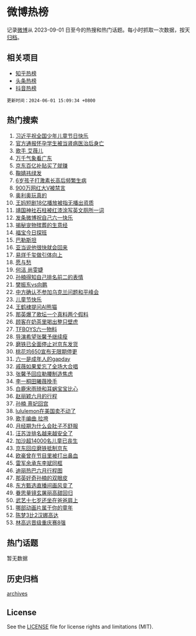 # 微博热榜

记录[微博](https://www.weibo.com)从 2023-09-01 日至今的热搜和热门话题。每小时抓取一次数据，按天[归档](archives)。

## 相关项目

- [知乎热榜](https://github.com/hotarchive/zhihu)
- [头条热榜](https://github.com/hotarchive/toutiao)
- [抖音热榜](https://github.com/hotarchive/douyin)


`更新时间：2024-06-01 15:09:34 +0800`

## 热门搜索

1. [习近平祝全国少年儿童节日快乐](https://m.weibo.cn/search?containerid=100103type%3D1%26t%3D10%26q%3D%23%E4%B9%A0%E8%BF%91%E5%B9%B3%E7%A5%9D%E5%85%A8%E5%9B%BD%E5%B0%91%E5%B9%B4%E5%84%BF%E7%AB%A5%E8%8A%82%E6%97%A5%E5%BF%AB%E4%B9%90%23&stream_entry_id=51&isnewpage=1&extparam=seat%3D1%26dgr%3D0%26filter_type%3Drealtimehot%26stream_entry_id%3D51%26c_type%3D51%26pos%3D0%26q%3D%2523%25E4%25B9%25A0%25E8%25BF%2591%25E5%25B9%25B3%25E7%25A5%259D%25E5%2585%25A8%25E5%259B%25BD%25E5%25B0%2591%25E5%25B9%25B4%25E5%2584%25BF%25E7%25AB%25A5%25E8%258A%2582%25E6%2597%25A5%25E5%25BF%25AB%25E4%25B9%2590%2523%26cate%3D10103%26display_time%3D1717225772%26pre_seqid%3D1717225772872031574166)
1. [官方通报怀孕学生被当肾病医治后身亡](https://m.weibo.cn/search?containerid=100103type%3D1%26t%3D10%26q%3D%23%E5%AE%98%E6%96%B9%E9%80%9A%E6%8A%A5%E6%80%80%E5%AD%95%E5%AD%A6%E7%94%9F%E8%A2%AB%E5%BD%93%E8%82%BE%E7%97%85%E5%8C%BB%E6%B2%BB%E5%90%8E%E8%BA%AB%E4%BA%A1%23&stream_entry_id=31&isnewpage=1&extparam=seat%3D1%26filter_type%3Drealtimehot%26c_type%3D31%26lcate%3D5001%26cate%3D5001%26band_rank%3D1%26q%3D%2523%25E5%25AE%2598%25E6%2596%25B9%25E9%2580%259A%25E6%258A%25A5%25E6%2580%2580%25E5%25AD%2595%25E5%25AD%25A6%25E7%2594%259F%25E8%25A2%25AB%25E5%25BD%2593%25E8%2582%25BE%25E7%2597%2585%25E5%258C%25BB%25E6%25B2%25BB%25E5%2590%258E%25E8%25BA%25AB%25E4%25BA%25A1%2523%26stream_entry_id%3D31%26pos%3D0%26realpos%3D1%26dgr%3D0%26flag%3D1%26display_time%3D1717225772%26pre_seqid%3D1717225772872031574166)
1. [歌手 艾薇儿](https://m.weibo.cn/search?containerid=100103type%3D1%26t%3D10%26q%3D%E6%AD%8C%E6%89%8B+%E8%89%BE%E8%96%87%E5%84%BF&stream_entry_id=31&isnewpage=1&extparam=seat%3D1%26filter_type%3Drealtimehot%26c_type%3D31%26lcate%3D5001%26cate%3D5001%26band_rank%3D2%26q%3D%25E6%25AD%258C%25E6%2589%258B%2520%25E8%2589%25BE%25E8%2596%2587%25E5%2584%25BF%26stream_entry_id%3D31%26pos%3D1%26realpos%3D2%26dgr%3D0%26flag%3D16%26display_time%3D1717225772%26pre_seqid%3D1717225772872031574166)
1. [万千气象看广东](https://m.weibo.cn/search?containerid=100103type%3D1%26t%3D10%26q%3D%23%E4%B8%87%E5%8D%83%E6%B0%94%E8%B1%A1%E7%9C%8B%E5%B9%BF%E4%B8%9C%23&stream_entry_id=31&isnewpage=1&extparam=seat%3D1%26filter_type%3Drealtimehot%26c_type%3D31%26lcate%3D5001%26cate%3D5001%26band_rank%3D3%26q%3D%2523%25E4%25B8%2587%25E5%258D%2583%25E6%25B0%2594%25E8%25B1%25A1%25E7%259C%258B%25E5%25B9%25BF%25E4%25B8%259C%2523%26stream_entry_id%3D31%26pos%3D2%26realpos%3D3%26dgr%3D0%26flag%3D0%26display_time%3D1717225772%26pre_seqid%3D1717225772872031574166)
1. [京东百亿补贴买了就赚](https://m.weibo.cn/search?containerid=100103type%3D1%26t%3D10%26q%3D%23%E4%BA%AC%E4%B8%9C%E7%99%BE%E4%BA%BF%E8%A1%A5%E8%B4%B4%E4%B9%B0%E4%BA%86%E5%B0%B1%E8%B5%9A%23&stream_entry_id=31&isnewpage=1&extparam=seat%3D1%26topic_ad%3D1%26filter_type%3Drealtimehot%26c_type%3D31%26is_ad_pos%3D1%26cate%3D5001%26dgr%3D0%26q%3D%2523%25E4%25BA%25AC%25E4%25B8%259C%25E7%2599%25BE%25E4%25BA%25BF%25E8%25A1%25A5%25E8%25B4%25B4%25E4%25B9%25B0%25E4%25BA%2586%25E5%25B0%25B1%25E8%25B5%259A%2523%26stream_entry_id%3D31%26pos%3D3%26adid%3D240323%26lcate%3D5001%26band_rank%3D4%26display_time%3D1717225772%26pre_seqid%3D1717225772872031574166)
1. [鞠婧祎绿发](https://m.weibo.cn/search?containerid=100103type%3D1%26t%3D10%26q%3D%23%E9%9E%A0%E5%A9%A7%E7%A5%8E%E7%BB%BF%E5%8F%91%23&stream_entry_id=31&isnewpage=1&extparam=seat%3D1%26filter_type%3Drealtimehot%26c_type%3D31%26lcate%3D5001%26cate%3D5001%26band_rank%3D4%26q%3D%2523%25E9%259E%25A0%25E5%25A9%25A7%25E7%25A5%258E%25E7%25BB%25BF%25E5%258F%2591%2523%26stream_entry_id%3D31%26pos%3D4%26realpos%3D4%26dgr%3D0%26flag%3D1%26display_time%3D1717225772%26pre_seqid%3D1717225772872031574166)
1. [6岁孩子打激素长高后频繁生病](https://m.weibo.cn/search?containerid=100103type%3D1%26t%3D10%26q%3D%236%E5%B2%81%E5%AD%A9%E5%AD%90%E6%89%93%E6%BF%80%E7%B4%A0%E9%95%BF%E9%AB%98%E5%90%8E%E9%A2%91%E7%B9%81%E7%94%9F%E7%97%85%23&stream_entry_id=31&isnewpage=1&extparam=seat%3D1%26filter_type%3Drealtimehot%26c_type%3D31%26lcate%3D5001%26cate%3D5001%26band_rank%3D5%26q%3D%25236%25E5%25B2%2581%25E5%25AD%25A9%25E5%25AD%2590%25E6%2589%2593%25E6%25BF%2580%25E7%25B4%25A0%25E9%2595%25BF%25E9%25AB%2598%25E5%2590%258E%25E9%25A2%2591%25E7%25B9%2581%25E7%2594%259F%25E7%2597%2585%2523%26stream_entry_id%3D31%26pos%3D5%26realpos%3D5%26dgr%3D0%26flag%3D0%26display_time%3D1717225772%26pre_seqid%3D1717225772872031574166)
1. [900万网红大V被禁言](https://m.weibo.cn/search?containerid=100103type%3D1%26t%3D10%26q%3D%23900%E4%B8%87%E7%BD%91%E7%BA%A2%E5%A4%A7V%E8%A2%AB%E7%A6%81%E8%A8%80%23&stream_entry_id=31&isnewpage=1&extparam=seat%3D1%26filter_type%3Drealtimehot%26c_type%3D31%26lcate%3D5001%26cate%3D5001%26band_rank%3D6%26q%3D%2523900%25E4%25B8%2587%25E7%25BD%2591%25E7%25BA%25A2%25E5%25A4%25A7V%25E8%25A2%25AB%25E7%25A6%2581%25E8%25A8%2580%2523%26stream_entry_id%3D31%26pos%3D6%26realpos%3D6%26dgr%3D0%26flag%3D0%26display_time%3D1717225772%26pre_seqid%3D1717225772872031574166)
1. [奥利奥玩真的](https://m.weibo.cn/search?containerid=100103type%3D1%26t%3D10%26q%3D%23%E5%A5%A5%E5%88%A9%E5%A5%A5%E7%8E%A9%E7%9C%9F%E7%9A%84%23&stream_entry_id=31&isnewpage=1&extparam=seat%3D1%26topic_ad%3D1%26filter_type%3Drealtimehot%26c_type%3D31%26is_ad_pos%3D1%26cate%3D5001%26dgr%3D0%26q%3D%2523%25E5%25A5%25A5%25E5%2588%25A9%25E5%25A5%25A5%25E7%258E%25A9%25E7%259C%259F%25E7%259A%2584%2523%26stream_entry_id%3D31%26pos%3D7%26adid%3D240189%26lcate%3D5001%26band_rank%3D7%26display_time%3D1717225772%26pre_seqid%3D1717225772872031574166)
1. [王妈短剧18亿播放被指无播出资质](https://m.weibo.cn/search?containerid=100103type%3D1%26t%3D10%26q%3D%23%E7%8E%8B%E5%A6%88%E7%9F%AD%E5%89%A718%E4%BA%BF%E6%92%AD%E6%94%BE%E8%A2%AB%E6%8C%87%E6%97%A0%E6%92%AD%E5%87%BA%E8%B5%84%E8%B4%A8%23&stream_entry_id=31&isnewpage=1&extparam=seat%3D1%26filter_type%3Drealtimehot%26c_type%3D31%26lcate%3D5001%26cate%3D5001%26band_rank%3D7%26q%3D%2523%25E7%258E%258B%25E5%25A6%2588%25E7%259F%25AD%25E5%2589%25A718%25E4%25BA%25BF%25E6%2592%25AD%25E6%2594%25BE%25E8%25A2%25AB%25E6%258C%2587%25E6%2597%25A0%25E6%2592%25AD%25E5%2587%25BA%25E8%25B5%2584%25E8%25B4%25A8%2523%26stream_entry_id%3D31%26pos%3D8%26realpos%3D7%26dgr%3D0%26flag%3D1%26display_time%3D1717225772%26pre_seqid%3D1717225772872031574166)
1. [靖国神社石柱被红漆涂写英文厕所一词](https://m.weibo.cn/search?containerid=100103type%3D1%26t%3D10%26q%3D%23%E9%9D%96%E5%9B%BD%E7%A5%9E%E7%A4%BE%E7%9F%B3%E6%9F%B1%E8%A2%AB%E7%BA%A2%E6%BC%86%E6%B6%82%E5%86%99%E8%8B%B1%E6%96%87%E5%8E%95%E6%89%80%E4%B8%80%E8%AF%8D%23&stream_entry_id=31&isnewpage=1&extparam=seat%3D1%26filter_type%3Drealtimehot%26c_type%3D31%26lcate%3D5001%26cate%3D5001%26band_rank%3D8%26q%3D%2523%25E9%259D%2596%25E5%259B%25BD%25E7%25A5%259E%25E7%25A4%25BE%25E7%259F%25B3%25E6%259F%25B1%25E8%25A2%25AB%25E7%25BA%25A2%25E6%25BC%2586%25E6%25B6%2582%25E5%2586%2599%25E8%258B%25B1%25E6%2596%2587%25E5%258E%2595%25E6%2589%2580%25E4%25B8%2580%25E8%25AF%258D%2523%26stream_entry_id%3D31%26pos%3D9%26realpos%3D8%26dgr%3D0%26flag%3D0%26display_time%3D1717225772%26pre_seqid%3D1717225772872031574166)
1. [发条微博祝自己六一快乐](https://m.weibo.cn/search?containerid=100103type%3D1%26t%3D10%26q%3D%23%E5%8F%91%E6%9D%A1%E5%BE%AE%E5%8D%9A%E7%A5%9D%E8%87%AA%E5%B7%B1%E5%85%AD%E4%B8%80%E5%BF%AB%E4%B9%90%23&stream_entry_id=31&isnewpage=1&extparam=seat%3D1%26filter_type%3Drealtimehot%26c_type%3D31%26lcate%3D5001%26cate%3D5001%26band_rank%3D9%26q%3D%2523%25E5%258F%2591%25E6%259D%25A1%25E5%25BE%25AE%25E5%258D%259A%25E7%25A5%259D%25E8%2587%25AA%25E5%25B7%25B1%25E5%2585%25AD%25E4%25B8%2580%25E5%25BF%25AB%25E4%25B9%2590%2523%26stream_entry_id%3D31%26pos%3D10%26realpos%3D9%26dgr%3D0%26flag%3D0%26display_time%3D1717225772%26pre_seqid%3D1717225772872031574166)
1. [揭秘宠物殡葬的生意经](https://m.weibo.cn/search?containerid=100103type%3D1%26t%3D10%26q%3D%23%E6%8F%AD%E7%A7%98%E5%AE%A0%E7%89%A9%E6%AE%A1%E8%91%AC%E7%9A%84%E7%94%9F%E6%84%8F%E7%BB%8F%23&stream_entry_id=31&isnewpage=1&extparam=seat%3D1%26filter_type%3Drealtimehot%26c_type%3D31%26lcate%3D5001%26cate%3D5001%26band_rank%3D10%26q%3D%2523%25E6%258F%25AD%25E7%25A7%2598%25E5%25AE%25A0%25E7%2589%25A9%25E6%25AE%25A1%25E8%2591%25AC%25E7%259A%2584%25E7%2594%259F%25E6%2584%258F%25E7%25BB%258F%2523%26stream_entry_id%3D31%26pos%3D11%26realpos%3D10%26dgr%3D0%26flag%3D1%26display_time%3D1717225772%26pre_seqid%3D1717225772872031574166)
1. [福宝今日探班](https://m.weibo.cn/search?containerid=100103type%3D1%26t%3D10%26q%3D%23%E7%A6%8F%E5%AE%9D%E4%BB%8A%E6%97%A5%E6%8E%A2%E7%8F%AD%23&stream_entry_id=31&isnewpage=1&extparam=seat%3D1%26filter_type%3Drealtimehot%26c_type%3D31%26lcate%3D5001%26cate%3D5001%26band_rank%3D11%26q%3D%2523%25E7%25A6%258F%25E5%25AE%259D%25E4%25BB%258A%25E6%2597%25A5%25E6%258E%25A2%25E7%258F%25AD%2523%26stream_entry_id%3D31%26pos%3D12%26realpos%3D11%26dgr%3D0%26flag%3D1%26display_time%3D1717225772%26pre_seqid%3D1717225772872031574166)
1. [巴勒斯坦](https://m.weibo.cn/search?containerid=100103type%3D1%26t%3D10%26q%3D%E5%B7%B4%E5%8B%92%E6%96%AF%E5%9D%A6&stream_entry_id=31&isnewpage=1&extparam=seat%3D1%26filter_type%3Drealtimehot%26c_type%3D31%26lcate%3D5001%26cate%3D5001%26band_rank%3D12%26q%3D%25E5%25B7%25B4%25E5%258B%2592%25E6%2596%25AF%25E5%259D%25A6%26stream_entry_id%3D31%26pos%3D13%26realpos%3D12%26dgr%3D0%26flag%3D1%26display_time%3D1717225772%26pre_seqid%3D1717225772872031574166)
1. [亚当说他很快就会回来](https://m.weibo.cn/search?containerid=100103type%3D1%26t%3D10%26q%3D%E4%BA%9A%E5%BD%93%E8%AF%B4%E4%BB%96%E5%BE%88%E5%BF%AB%E5%B0%B1%E4%BC%9A%E5%9B%9E%E6%9D%A5&stream_entry_id=31&isnewpage=1&extparam=seat%3D1%26filter_type%3Drealtimehot%26c_type%3D31%26lcate%3D5001%26cate%3D5001%26band_rank%3D13%26q%3D%25E4%25BA%259A%25E5%25BD%2593%25E8%25AF%25B4%25E4%25BB%2596%25E5%25BE%2588%25E5%25BF%25AB%25E5%25B0%25B1%25E4%25BC%259A%25E5%259B%259E%25E6%259D%25A5%26stream_entry_id%3D31%26pos%3D14%26realpos%3D13%26dgr%3D0%26flag%3D2%26display_time%3D1717225772%26pre_seqid%3D1717225772872031574166)
1. [易烊千玺做引体向上](https://m.weibo.cn/search?containerid=100103type%3D1%26t%3D10%26q%3D%23%E6%98%93%E7%83%8A%E5%8D%83%E7%8E%BA%E5%81%9A%E5%BC%95%E4%BD%93%E5%90%91%E4%B8%8A%23&stream_entry_id=31&isnewpage=1&extparam=seat%3D1%26filter_type%3Drealtimehot%26c_type%3D31%26lcate%3D5001%26cate%3D5001%26band_rank%3D14%26q%3D%2523%25E6%2598%2593%25E7%2583%258A%25E5%258D%2583%25E7%258E%25BA%25E5%2581%259A%25E5%25BC%2595%25E4%25BD%2593%25E5%2590%2591%25E4%25B8%258A%2523%26stream_entry_id%3D31%26pos%3D15%26realpos%3D14%26dgr%3D0%26flag%3D1%26display_time%3D1717225772%26pre_seqid%3D1717225772872031574166)
1. [愿与愁](https://m.weibo.cn/search?containerid=100103type%3D1%26t%3D10%26q%3D%E6%84%BF%E4%B8%8E%E6%84%81&stream_entry_id=31&isnewpage=1&extparam=seat%3D1%26filter_type%3Drealtimehot%26c_type%3D31%26lcate%3D5001%26cate%3D5001%26band_rank%3D15%26q%3D%25E6%2584%25BF%25E4%25B8%258E%25E6%2584%2581%26stream_entry_id%3D31%26pos%3D16%26realpos%3D15%26dgr%3D0%26flag%3D1%26display_time%3D1717225772%26pre_seqid%3D1717225772872031574166)
1. [何洁 尚雯婕](https://m.weibo.cn/search?containerid=100103type%3D1%26t%3D10%26q%3D%E4%BD%95%E6%B4%81+%E5%B0%9A%E9%9B%AF%E5%A9%95&stream_entry_id=31&isnewpage=1&extparam=seat%3D1%26filter_type%3Drealtimehot%26c_type%3D31%26lcate%3D5001%26cate%3D5001%26band_rank%3D16%26q%3D%25E4%25BD%2595%25E6%25B4%2581%2520%25E5%25B0%259A%25E9%259B%25AF%25E5%25A9%2595%26stream_entry_id%3D31%26pos%3D17%26realpos%3D16%26dgr%3D0%26flag%3D1%26display_time%3D1717225772%26pre_seqid%3D1717225772872031574166)
1. [孙楠得知自己排名前二的表情](https://m.weibo.cn/search?containerid=100103type%3D1%26t%3D10%26q%3D%23%E5%AD%99%E6%A5%A0%E5%BE%97%E7%9F%A5%E8%87%AA%E5%B7%B1%E6%8E%92%E5%90%8D%E5%89%8D%E4%BA%8C%E7%9A%84%E8%A1%A8%E6%83%85%23&stream_entry_id=31&isnewpage=1&extparam=seat%3D1%26filter_type%3Drealtimehot%26c_type%3D31%26lcate%3D5001%26cate%3D5001%26band_rank%3D17%26q%3D%2523%25E5%25AD%2599%25E6%25A5%25A0%25E5%25BE%2597%25E7%259F%25A5%25E8%2587%25AA%25E5%25B7%25B1%25E6%258E%2592%25E5%2590%258D%25E5%2589%258D%25E4%25BA%258C%25E7%259A%2584%25E8%25A1%25A8%25E6%2583%2585%2523%26stream_entry_id%3D31%26pos%3D18%26realpos%3D17%26dgr%3D0%26flag%3D2%26display_time%3D1717225772%26pre_seqid%3D1717225772872031574166)
1. [樊振东vs向鹏](https://m.weibo.cn/search?containerid=100103type%3D1%26t%3D10%26q%3D%E6%A8%8A%E6%8C%AF%E4%B8%9Cvs%E5%90%91%E9%B9%8F&stream_entry_id=31&isnewpage=1&extparam=seat%3D1%26filter_type%3Drealtimehot%26c_type%3D31%26lcate%3D5001%26cate%3D5001%26band_rank%3D18%26q%3D%25E6%25A8%258A%25E6%258C%25AF%25E4%25B8%259Cvs%25E5%2590%2591%25E9%25B9%258F%26stream_entry_id%3D31%26pos%3D19%26realpos%3D18%26dgr%3D0%26flag%3D1%26display_time%3D1717225772%26pre_seqid%3D1717225772872031574166)
1. [中方确认不参加乌克兰问题和平峰会](https://m.weibo.cn/search?containerid=100103type%3D1%26t%3D10%26q%3D%23%E4%B8%AD%E6%96%B9%E7%A1%AE%E8%AE%A4%E4%B8%8D%E5%8F%82%E5%8A%A0%E4%B9%8C%E5%85%8B%E5%85%B0%E9%97%AE%E9%A2%98%E5%92%8C%E5%B9%B3%E5%B3%B0%E4%BC%9A%23&stream_entry_id=31&isnewpage=1&extparam=seat%3D1%26filter_type%3Drealtimehot%26c_type%3D31%26lcate%3D5001%26cate%3D5001%26band_rank%3D19%26q%3D%2523%25E4%25B8%25AD%25E6%2596%25B9%25E7%25A1%25AE%25E8%25AE%25A4%25E4%25B8%258D%25E5%258F%2582%25E5%258A%25A0%25E4%25B9%258C%25E5%2585%258B%25E5%2585%25B0%25E9%2597%25AE%25E9%25A2%2598%25E5%2592%258C%25E5%25B9%25B3%25E5%25B3%25B0%25E4%25BC%259A%2523%26stream_entry_id%3D31%26pos%3D20%26realpos%3D19%26dgr%3D0%26flag%3D2%26display_time%3D1717225772%26pre_seqid%3D1717225772872031574166)
1. [儿童节快乐](https://m.weibo.cn/search?containerid=100103type%3D1%26t%3D10%26q%3D%23%E5%84%BF%E7%AB%A5%E8%8A%82%E5%BF%AB%E4%B9%90%23&stream_entry_id=31&isnewpage=1&extparam=seat%3D1%26filter_type%3Drealtimehot%26c_type%3D31%26lcate%3D5001%26cate%3D5001%26band_rank%3D20%26q%3D%2523%25E5%2584%25BF%25E7%25AB%25A5%25E8%258A%2582%25E5%25BF%25AB%25E4%25B9%2590%2523%26stream_entry_id%3D31%26pos%3D21%26realpos%3D20%26dgr%3D0%26flag%3D1%26display_time%3D1717225772%26pre_seqid%3D1717225772872031574166)
1. [王鹤棣提问AI熊猫](https://m.weibo.cn/search?containerid=100103type%3D1%26t%3D10%26q%3D%23%E7%8E%8B%E9%B9%A4%E6%A3%A3%E6%8F%90%E9%97%AEAI%E7%86%8A%E7%8C%AB%23&stream_entry_id=31&isnewpage=1&extparam=seat%3D1%26filter_type%3Drealtimehot%26c_type%3D31%26lcate%3D5001%26cate%3D5001%26band_rank%3D21%26adid%3D240334%26q%3D%2523%25E7%258E%258B%25E9%25B9%25A4%25E6%25A3%25A3%25E6%258F%2590%25E9%2597%25AEAI%25E7%2586%258A%25E7%258C%25AB%2523%26stream_entry_id%3D31%26pos%3D22%26realpos%3D21%26dgr%3D0%26flag%3D0%26display_time%3D1717225772%26pre_seqid%3D1717225772872031574166)
1. [那英爆了歌坛一个真料两个假料](https://m.weibo.cn/search?containerid=100103type%3D1%26t%3D10%26q%3D%23%E9%82%A3%E8%8B%B1%E7%88%86%E4%BA%86%E6%AD%8C%E5%9D%9B%E4%B8%80%E4%B8%AA%E7%9C%9F%E6%96%99%E4%B8%A4%E4%B8%AA%E5%81%87%E6%96%99%23&stream_entry_id=31&isnewpage=1&extparam=seat%3D1%26filter_type%3Drealtimehot%26c_type%3D31%26lcate%3D5001%26cate%3D5001%26band_rank%3D22%26q%3D%2523%25E9%2582%25A3%25E8%258B%25B1%25E7%2588%2586%25E4%25BA%2586%25E6%25AD%258C%25E5%259D%259B%25E4%25B8%2580%25E4%25B8%25AA%25E7%259C%259F%25E6%2596%2599%25E4%25B8%25A4%25E4%25B8%25AA%25E5%2581%2587%25E6%2596%2599%2523%26stream_entry_id%3D31%26pos%3D23%26realpos%3D22%26dgr%3D0%26flag%3D0%26display_time%3D1717225772%26pre_seqid%3D1717225772872031574166)
1. [顾客在奶茶里喝出整只壁虎](https://m.weibo.cn/search?containerid=100103type%3D1%26t%3D10%26q%3D%23%E9%A1%BE%E5%AE%A2%E5%9C%A8%E5%A5%B6%E8%8C%B6%E9%87%8C%E5%96%9D%E5%87%BA%E6%95%B4%E5%8F%AA%E5%A3%81%E8%99%8E%23&stream_entry_id=31&isnewpage=1&extparam=seat%3D1%26filter_type%3Drealtimehot%26c_type%3D31%26lcate%3D5001%26cate%3D5001%26band_rank%3D23%26q%3D%2523%25E9%25A1%25BE%25E5%25AE%25A2%25E5%259C%25A8%25E5%25A5%25B6%25E8%258C%25B6%25E9%2587%258C%25E5%2596%259D%25E5%2587%25BA%25E6%2595%25B4%25E5%258F%25AA%25E5%25A3%2581%25E8%2599%258E%2523%26stream_entry_id%3D31%26pos%3D24%26realpos%3D23%26dgr%3D0%26flag%3D1%26display_time%3D1717225772%26pre_seqid%3D1717225772872031574166)
1. [TFBOYS六一物料](https://m.weibo.cn/search?containerid=100103type%3D1%26t%3D10%26q%3D%23TFBOYS%E5%85%AD%E4%B8%80%E7%89%A9%E6%96%99%23&stream_entry_id=31&isnewpage=1&extparam=seat%3D1%26filter_type%3Drealtimehot%26c_type%3D31%26lcate%3D5001%26cate%3D5001%26band_rank%3D24%26q%3D%2523TFBOYS%25E5%2585%25AD%25E4%25B8%2580%25E7%2589%25A9%25E6%2596%2599%2523%26stream_entry_id%3D31%26pos%3D25%26realpos%3D24%26dgr%3D0%26flag%3D0%26display_time%3D1717225772%26pre_seqid%3D1717225772872031574166)
1. [导演希望张馨予继续瘦](https://m.weibo.cn/search?containerid=100103type%3D1%26t%3D10%26q%3D%23%E5%AF%BC%E6%BC%94%E5%B8%8C%E6%9C%9B%E5%BC%A0%E9%A6%A8%E4%BA%88%E7%BB%A7%E7%BB%AD%E7%98%A6%23&stream_entry_id=31&isnewpage=1&extparam=seat%3D1%26filter_type%3Drealtimehot%26c_type%3D31%26lcate%3D5001%26cate%3D5001%26band_rank%3D25%26q%3D%2523%25E5%25AF%25BC%25E6%25BC%2594%25E5%25B8%258C%25E6%259C%259B%25E5%25BC%25A0%25E9%25A6%25A8%25E4%25BA%2588%25E7%25BB%25A7%25E7%25BB%25AD%25E7%2598%25A6%2523%26stream_entry_id%3D31%26pos%3D26%26realpos%3D25%26dgr%3D0%26flag%3D1%26display_time%3D1717225772%26pre_seqid%3D1717225772872031574166)
1. [磨铁已全面停止对京东发货](https://m.weibo.cn/search?containerid=100103type%3D1%26t%3D10%26q%3D%23%E7%A3%A8%E9%93%81%E5%B7%B2%E5%85%A8%E9%9D%A2%E5%81%9C%E6%AD%A2%E5%AF%B9%E4%BA%AC%E4%B8%9C%E5%8F%91%E8%B4%A7%23&stream_entry_id=31&isnewpage=1&extparam=seat%3D1%26filter_type%3Drealtimehot%26c_type%3D31%26lcate%3D5001%26cate%3D5001%26band_rank%3D26%26q%3D%2523%25E7%25A3%25A8%25E9%2593%2581%25E5%25B7%25B2%25E5%2585%25A8%25E9%259D%25A2%25E5%2581%259C%25E6%25AD%25A2%25E5%25AF%25B9%25E4%25BA%25AC%25E4%25B8%259C%25E5%258F%2591%25E8%25B4%25A7%2523%26stream_entry_id%3D31%26pos%3D27%26realpos%3D26%26dgr%3D0%26flag%3D0%26display_time%3D1717225772%26pre_seqid%3D1717225772872031574166)
1. [桃花坞650宣布无限期停更](https://m.weibo.cn/search?containerid=100103type%3D1%26t%3D10%26q%3D%23%E6%A1%83%E8%8A%B1%E5%9D%9E650%E5%AE%A3%E5%B8%83%E6%97%A0%E9%99%90%E6%9C%9F%E5%81%9C%E6%9B%B4%23&stream_entry_id=31&isnewpage=1&extparam=seat%3D1%26filter_type%3Drealtimehot%26c_type%3D31%26lcate%3D5001%26cate%3D5001%26band_rank%3D27%26q%3D%2523%25E6%25A1%2583%25E8%258A%25B1%25E5%259D%259E650%25E5%25AE%25A3%25E5%25B8%2583%25E6%2597%25A0%25E9%2599%2590%25E6%259C%259F%25E5%2581%259C%25E6%259B%25B4%2523%26stream_entry_id%3D31%26pos%3D28%26realpos%3D27%26dgr%3D0%26flag%3D0%26display_time%3D1717225772%26pre_seqid%3D1717225772872031574166)
1. [六一是成年人的gapday](https://m.weibo.cn/search?containerid=100103type%3D1%26t%3D10%26q%3D%23%E5%85%AD%E4%B8%80%E6%98%AF%E6%88%90%E5%B9%B4%E4%BA%BA%E7%9A%84gapday%23&stream_entry_id=31&isnewpage=1&extparam=seat%3D1%26filter_type%3Drealtimehot%26c_type%3D31%26lcate%3D5001%26cate%3D5001%26band_rank%3D28%26q%3D%2523%25E5%2585%25AD%25E4%25B8%2580%25E6%2598%25AF%25E6%2588%2590%25E5%25B9%25B4%25E4%25BA%25BA%25E7%259A%2584gapday%2523%26stream_entry_id%3D31%26pos%3D29%26realpos%3D28%26dgr%3D0%26flag%3D1%26display_time%3D1717225772%26pre_seqid%3D1717225772872031574166)
1. [戚薇如果爱忘了全场大合唱](https://m.weibo.cn/search?containerid=100103type%3D1%26t%3D10%26q%3D%23%E6%88%9A%E8%96%87%E5%A6%82%E6%9E%9C%E7%88%B1%E5%BF%98%E4%BA%86%E5%85%A8%E5%9C%BA%E5%A4%A7%E5%90%88%E5%94%B1%23&stream_entry_id=31&isnewpage=1&extparam=seat%3D1%26filter_type%3Drealtimehot%26c_type%3D31%26lcate%3D5001%26cate%3D5001%26band_rank%3D29%26q%3D%2523%25E6%2588%259A%25E8%2596%2587%25E5%25A6%2582%25E6%259E%259C%25E7%2588%25B1%25E5%25BF%2598%25E4%25BA%2586%25E5%2585%25A8%25E5%259C%25BA%25E5%25A4%25A7%25E5%2590%2588%25E5%2594%25B1%2523%26stream_entry_id%3D31%26pos%3D30%26realpos%3D29%26dgr%3D0%26flag%3D1%26display_time%3D1717225772%26pre_seqid%3D1717225772872031574166)
1. [张馨予回应勒腰制造焦虑](https://m.weibo.cn/search?containerid=100103type%3D1%26t%3D10%26q%3D%23%E5%BC%A0%E9%A6%A8%E4%BA%88%E5%9B%9E%E5%BA%94%E5%8B%92%E8%85%B0%E5%88%B6%E9%80%A0%E7%84%A6%E8%99%91%23&stream_entry_id=31&isnewpage=1&extparam=seat%3D1%26filter_type%3Drealtimehot%26c_type%3D31%26lcate%3D5001%26cate%3D5001%26band_rank%3D30%26q%3D%2523%25E5%25BC%25A0%25E9%25A6%25A8%25E4%25BA%2588%25E5%259B%259E%25E5%25BA%2594%25E5%258B%2592%25E8%2585%25B0%25E5%2588%25B6%25E9%2580%25A0%25E7%2584%25A6%25E8%2599%2591%2523%26stream_entry_id%3D31%26pos%3D31%26realpos%3D30%26dgr%3D0%26flag%3D0%26display_time%3D1717225772%26pre_seqid%3D1717225772872031574166)
1. [李一桐田曦薇挽手](https://m.weibo.cn/search?containerid=100103type%3D1%26t%3D10%26q%3D%23%E6%9D%8E%E4%B8%80%E6%A1%90%E7%94%B0%E6%9B%A6%E8%96%87%E6%8C%BD%E6%89%8B%23&stream_entry_id=31&isnewpage=1&extparam=seat%3D1%26filter_type%3Drealtimehot%26c_type%3D31%26lcate%3D5001%26cate%3D5001%26band_rank%3D31%26q%3D%2523%25E6%259D%258E%25E4%25B8%2580%25E6%25A1%2590%25E7%2594%25B0%25E6%259B%25A6%25E8%2596%2587%25E6%258C%25BD%25E6%2589%258B%2523%26stream_entry_id%3D31%26pos%3D32%26realpos%3D31%26dgr%3D0%26flag%3D1%26display_time%3D1717225772%26pre_seqid%3D1717225772872031574166)
1. [白鹿宋雨琦和耳蜗宝宝比心](https://m.weibo.cn/search?containerid=100103type%3D1%26t%3D10%26q%3D%23%E7%99%BD%E9%B9%BF%E5%AE%8B%E9%9B%A8%E7%90%A6%E5%92%8C%E8%80%B3%E8%9C%97%E5%AE%9D%E5%AE%9D%E6%AF%94%E5%BF%83%23&stream_entry_id=31&isnewpage=1&extparam=seat%3D1%26filter_type%3Drealtimehot%26c_type%3D31%26lcate%3D5001%26cate%3D5001%26band_rank%3D32%26q%3D%2523%25E7%2599%25BD%25E9%25B9%25BF%25E5%25AE%258B%25E9%259B%25A8%25E7%2590%25A6%25E5%2592%258C%25E8%2580%25B3%25E8%259C%2597%25E5%25AE%259D%25E5%25AE%259D%25E6%25AF%2594%25E5%25BF%2583%2523%26stream_entry_id%3D31%26pos%3D33%26realpos%3D32%26dgr%3D0%26flag%3D1%26display_time%3D1717225772%26pre_seqid%3D1717225772872031574166)
1. [赵丽颖六月的行程](https://m.weibo.cn/search?containerid=100103type%3D1%26t%3D10%26q%3D%23%E8%B5%B5%E4%B8%BD%E9%A2%96%E5%85%AD%E6%9C%88%E7%9A%84%E8%A1%8C%E7%A8%8B%23&stream_entry_id=31&isnewpage=1&extparam=seat%3D1%26filter_type%3Drealtimehot%26c_type%3D31%26lcate%3D5001%26cate%3D5001%26band_rank%3D33%26q%3D%2523%25E8%25B5%25B5%25E4%25B8%25BD%25E9%25A2%2596%25E5%2585%25AD%25E6%259C%2588%25E7%259A%2584%25E8%25A1%258C%25E7%25A8%258B%2523%26stream_entry_id%3D31%26pos%3D34%26realpos%3D33%26dgr%3D0%26flag%3D1%26display_time%3D1717225772%26pre_seqid%3D1717225772872031574166)
1. [孙楠 熹妃回宫](https://m.weibo.cn/search?containerid=100103type%3D1%26t%3D10%26q%3D%E5%AD%99%E6%A5%A0+%E7%86%B9%E5%A6%83%E5%9B%9E%E5%AE%AB&stream_entry_id=31&isnewpage=1&extparam=seat%3D1%26filter_type%3Drealtimehot%26c_type%3D31%26lcate%3D5001%26cate%3D5001%26band_rank%3D34%26q%3D%25E5%25AD%2599%25E6%25A5%25A0%2520%25E7%2586%25B9%25E5%25A6%2583%25E5%259B%259E%25E5%25AE%25AB%26stream_entry_id%3D31%26pos%3D35%26realpos%3D34%26dgr%3D0%26flag%3D0%26display_time%3D1717225772%26pre_seqid%3D1717225772872031574166)
1. [lululemon在美国卖不动了](https://m.weibo.cn/search?containerid=100103type%3D1%26t%3D10%26q%3D%23lululemon%E5%9C%A8%E7%BE%8E%E5%9B%BD%E5%8D%96%E4%B8%8D%E5%8A%A8%E4%BA%86%23&stream_entry_id=31&isnewpage=1&extparam=seat%3D1%26filter_type%3Drealtimehot%26c_type%3D31%26lcate%3D5001%26cate%3D5001%26band_rank%3D35%26q%3D%2523lululemon%25E5%259C%25A8%25E7%25BE%258E%25E5%259B%25BD%25E5%258D%2596%25E4%25B8%258D%25E5%258A%25A8%25E4%25BA%2586%2523%26stream_entry_id%3D31%26pos%3D36%26realpos%3D35%26dgr%3D0%26flag%3D0%26display_time%3D1717225772%26pre_seqid%3D1717225772872031574166)
1. [歌手编曲 拉垮](https://m.weibo.cn/search?containerid=100103type%3D1%26t%3D10%26q%3D%E6%AD%8C%E6%89%8B%E7%BC%96%E6%9B%B2+%E6%8B%89%E5%9E%AE&stream_entry_id=31&isnewpage=1&extparam=seat%3D1%26filter_type%3Drealtimehot%26c_type%3D31%26lcate%3D5001%26cate%3D5001%26band_rank%3D36%26q%3D%25E6%25AD%258C%25E6%2589%258B%25E7%25BC%2596%25E6%259B%25B2%2520%25E6%258B%2589%25E5%259E%25AE%26stream_entry_id%3D31%26pos%3D37%26realpos%3D36%26dgr%3D0%26flag%3D0%26display_time%3D1717225772%26pre_seqid%3D1717225772872031574166)
1. [月经期为什么会肚子不舒服](https://m.weibo.cn/search?containerid=100103type%3D1%26t%3D10%26q%3D%23%E6%9C%88%E7%BB%8F%E6%9C%9F%E4%B8%BA%E4%BB%80%E4%B9%88%E4%BC%9A%E8%82%9A%E5%AD%90%E4%B8%8D%E8%88%92%E6%9C%8D%23&stream_entry_id=31&isnewpage=1&extparam=seat%3D1%26filter_type%3Drealtimehot%26c_type%3D31%26lcate%3D5001%26cate%3D5001%26band_rank%3D37%26q%3D%2523%25E6%259C%2588%25E7%25BB%258F%25E6%259C%259F%25E4%25B8%25BA%25E4%25BB%2580%25E4%25B9%2588%25E4%25BC%259A%25E8%2582%259A%25E5%25AD%2590%25E4%25B8%258D%25E8%2588%2592%25E6%259C%258D%2523%26stream_entry_id%3D31%26pos%3D38%26realpos%3D37%26dgr%3D0%26flag%3D0%26display_time%3D1717225772%26pre_seqid%3D1717225772872031574166)
1. [汪苏泷排名越来越安全了](https://m.weibo.cn/search?containerid=100103type%3D1%26t%3D10%26q%3D%23%E6%B1%AA%E8%8B%8F%E6%B3%B7%E6%8E%92%E5%90%8D%E8%B6%8A%E6%9D%A5%E8%B6%8A%E5%AE%89%E5%85%A8%E4%BA%86%23&stream_entry_id=31&isnewpage=1&extparam=seat%3D1%26filter_type%3Drealtimehot%26c_type%3D31%26lcate%3D5001%26cate%3D5001%26band_rank%3D38%26q%3D%2523%25E6%25B1%25AA%25E8%258B%258F%25E6%25B3%25B7%25E6%258E%2592%25E5%2590%258D%25E8%25B6%258A%25E6%259D%25A5%25E8%25B6%258A%25E5%25AE%2589%25E5%2585%25A8%25E4%25BA%2586%2523%26stream_entry_id%3D31%26pos%3D39%26realpos%3D38%26dgr%3D0%26flag%3D0%26display_time%3D1717225772%26pre_seqid%3D1717225772872031574166)
1. [加沙超14000名儿童已丧生](https://m.weibo.cn/search?containerid=100103type%3D1%26t%3D10%26q%3D%23%E5%8A%A0%E6%B2%99%E8%B6%8514000%E5%90%8D%E5%84%BF%E7%AB%A5%E5%B7%B2%E4%B8%A7%E7%94%9F%23&stream_entry_id=31&isnewpage=1&extparam=seat%3D1%26filter_type%3Drealtimehot%26c_type%3D31%26lcate%3D5001%26cate%3D5001%26band_rank%3D39%26q%3D%2523%25E5%258A%25A0%25E6%25B2%2599%25E8%25B6%258514000%25E5%2590%258D%25E5%2584%25BF%25E7%25AB%25A5%25E5%25B7%25B2%25E4%25B8%25A7%25E7%2594%259F%2523%26stream_entry_id%3D31%26pos%3D40%26realpos%3D39%26dgr%3D0%26flag%3D1%26display_time%3D1717225772%26pre_seqid%3D1717225772872031574166)
1. [京东回应磨铁抵制京东](https://m.weibo.cn/search?containerid=100103type%3D1%26t%3D10%26q%3D%23%E4%BA%AC%E4%B8%9C%E5%9B%9E%E5%BA%94%E7%A3%A8%E9%93%81%E6%8A%B5%E5%88%B6%E4%BA%AC%E4%B8%9C%23&stream_entry_id=31&isnewpage=1&extparam=seat%3D1%26filter_type%3Drealtimehot%26c_type%3D31%26lcate%3D5001%26cate%3D5001%26band_rank%3D40%26q%3D%2523%25E4%25BA%25AC%25E4%25B8%259C%25E5%259B%259E%25E5%25BA%2594%25E7%25A3%25A8%25E9%2593%2581%25E6%258A%25B5%25E5%2588%25B6%25E4%25BA%25AC%25E4%25B8%259C%2523%26stream_entry_id%3D31%26pos%3D41%26realpos%3D40%26dgr%3D0%26flag%3D1%26display_time%3D1717225772%26pre_seqid%3D1717225772872031574166)
1. [欧豪曾在节目里被打出鼻血](https://m.weibo.cn/search?containerid=100103type%3D1%26t%3D10%26q%3D%23%E6%AC%A7%E8%B1%AA%E6%9B%BE%E5%9C%A8%E8%8A%82%E7%9B%AE%E9%87%8C%E8%A2%AB%E6%89%93%E5%87%BA%E9%BC%BB%E8%A1%80%23&stream_entry_id=31&isnewpage=1&extparam=seat%3D1%26filter_type%3Drealtimehot%26c_type%3D31%26lcate%3D5001%26cate%3D5001%26band_rank%3D41%26q%3D%2523%25E6%25AC%25A7%25E8%25B1%25AA%25E6%259B%25BE%25E5%259C%25A8%25E8%258A%2582%25E7%259B%25AE%25E9%2587%258C%25E8%25A2%25AB%25E6%2589%2593%25E5%2587%25BA%25E9%25BC%25BB%25E8%25A1%2580%2523%26stream_entry_id%3D31%26pos%3D42%26realpos%3D41%26dgr%3D0%26flag%3D0%26display_time%3D1717225772%26pre_seqid%3D1717225772872031574166)
1. [雷军余承东李斌同框](https://m.weibo.cn/search?containerid=100103type%3D1%26t%3D10%26q%3D%23%E9%9B%B7%E5%86%9B%E4%BD%99%E6%89%BF%E4%B8%9C%E6%9D%8E%E6%96%8C%E5%90%8C%E6%A1%86%23&stream_entry_id=31&isnewpage=1&extparam=seat%3D1%26filter_type%3Drealtimehot%26c_type%3D31%26lcate%3D5001%26cate%3D5001%26band_rank%3D42%26q%3D%2523%25E9%259B%25B7%25E5%2586%259B%25E4%25BD%2599%25E6%2589%25BF%25E4%25B8%259C%25E6%259D%258E%25E6%2596%258C%25E5%2590%258C%25E6%25A1%2586%2523%26stream_entry_id%3D31%26pos%3D43%26realpos%3D42%26dgr%3D0%26flag%3D1%26display_time%3D1717225772%26pre_seqid%3D1717225772872031574166)
1. [迪丽热巴六月行程图](https://m.weibo.cn/search?containerid=100103type%3D1%26t%3D10%26q%3D%23%E8%BF%AA%E4%B8%BD%E7%83%AD%E5%B7%B4%E5%85%AD%E6%9C%88%E8%A1%8C%E7%A8%8B%E5%9B%BE%23&stream_entry_id=31&isnewpage=1&extparam=seat%3D1%26filter_type%3Drealtimehot%26c_type%3D31%26lcate%3D5001%26cate%3D5001%26band_rank%3D43%26q%3D%2523%25E8%25BF%25AA%25E4%25B8%25BD%25E7%2583%25AD%25E5%25B7%25B4%25E5%2585%25AD%25E6%259C%2588%25E8%25A1%258C%25E7%25A8%258B%25E5%259B%25BE%2523%26stream_entry_id%3D31%26pos%3D44%26realpos%3D43%26dgr%3D0%26flag%3D0%26display_time%3D1717225772%26pre_seqid%3D1717225772872031574166)
1. [那英好奇孙楠的双眼皮](https://m.weibo.cn/search?containerid=100103type%3D1%26t%3D10%26q%3D%23%E9%82%A3%E8%8B%B1%E5%A5%BD%E5%A5%87%E5%AD%99%E6%A5%A0%E7%9A%84%E5%8F%8C%E7%9C%BC%E7%9A%AE%23&stream_entry_id=31&isnewpage=1&extparam=seat%3D1%26filter_type%3Drealtimehot%26c_type%3D31%26lcate%3D5001%26cate%3D5001%26band_rank%3D44%26q%3D%2523%25E9%2582%25A3%25E8%258B%25B1%25E5%25A5%25BD%25E5%25A5%2587%25E5%25AD%2599%25E6%25A5%25A0%25E7%259A%2584%25E5%258F%258C%25E7%259C%25BC%25E7%259A%25AE%2523%26stream_entry_id%3D31%26pos%3D45%26realpos%3D44%26dgr%3D0%26flag%3D0%26display_time%3D1717225772%26pre_seqid%3D1717225772872031574166)
1. [东方甄选直播间画风变了](https://m.weibo.cn/search?containerid=100103type%3D1%26t%3D10%26q%3D%23%E4%B8%9C%E6%96%B9%E7%94%84%E9%80%89%E7%9B%B4%E6%92%AD%E9%97%B4%E7%94%BB%E9%A3%8E%E5%8F%98%E4%BA%86%23&stream_entry_id=31&isnewpage=1&extparam=seat%3D1%26filter_type%3Drealtimehot%26c_type%3D31%26lcate%3D5001%26cate%3D5001%26band_rank%3D45%26q%3D%2523%25E4%25B8%259C%25E6%2596%25B9%25E7%2594%2584%25E9%2580%2589%25E7%259B%25B4%25E6%2592%25AD%25E9%2597%25B4%25E7%2594%25BB%25E9%25A3%258E%25E5%258F%2598%25E4%25BA%2586%2523%26stream_entry_id%3D31%26pos%3D46%26realpos%3D45%26dgr%3D0%26flag%3D0%26display_time%3D1717225772%26pre_seqid%3D1717225772872031574166)
1. [眷思量镜玄屠丽高甜回归](https://m.weibo.cn/search?containerid=100103type%3D1%26t%3D10%26q%3D%23%E7%9C%B7%E6%80%9D%E9%87%8F%E9%95%9C%E7%8E%84%E5%B1%A0%E4%B8%BD%E9%AB%98%E7%94%9C%E5%9B%9E%E5%BD%92%23&stream_entry_id=31&isnewpage=1&extparam=seat%3D1%26filter_type%3Drealtimehot%26c_type%3D31%26lcate%3D5001%26cate%3D5001%26band_rank%3D46%26q%3D%2523%25E7%259C%25B7%25E6%2580%259D%25E9%2587%258F%25E9%2595%259C%25E7%258E%2584%25E5%25B1%25A0%25E4%25B8%25BD%25E9%25AB%2598%25E7%2594%259C%25E5%259B%259E%25E5%25BD%2592%2523%26stream_entry_id%3D31%26pos%3D47%26realpos%3D46%26dgr%3D0%26flag%3D1%26display_time%3D1717225772%26pre_seqid%3D1717225772872031574166)
1. [武艺十七岁还坐在爸爸肩上](https://m.weibo.cn/search?containerid=100103type%3D1%26t%3D10%26q%3D%23%E6%AD%A6%E8%89%BA%E5%8D%81%E4%B8%83%E5%B2%81%E8%BF%98%E5%9D%90%E5%9C%A8%E7%88%B8%E7%88%B8%E8%82%A9%E4%B8%8A%23&stream_entry_id=31&isnewpage=1&extparam=seat%3D1%26filter_type%3Drealtimehot%26c_type%3D31%26lcate%3D5001%26cate%3D5001%26band_rank%3D47%26q%3D%2523%25E6%25AD%25A6%25E8%2589%25BA%25E5%258D%2581%25E4%25B8%2583%25E5%25B2%2581%25E8%25BF%2598%25E5%259D%2590%25E5%259C%25A8%25E7%2588%25B8%25E7%2588%25B8%25E8%2582%25A9%25E4%25B8%258A%2523%26stream_entry_id%3D31%26pos%3D48%26realpos%3D47%26dgr%3D0%26flag%3D0%26display_time%3D1717225772%26pre_seqid%3D1717225772872031574166)
1. [哪部动画片属于你的童年](https://m.weibo.cn/search?containerid=100103type%3D1%26t%3D10%26q%3D%23%E5%93%AA%E9%83%A8%E5%8A%A8%E7%94%BB%E7%89%87%E5%B1%9E%E4%BA%8E%E4%BD%A0%E7%9A%84%E7%AB%A5%E5%B9%B4%23&stream_entry_id=31&isnewpage=1&extparam=seat%3D1%26filter_type%3Drealtimehot%26c_type%3D31%26lcate%3D5001%26cate%3D5001%26band_rank%3D48%26q%3D%2523%25E5%2593%25AA%25E9%2583%25A8%25E5%258A%25A8%25E7%2594%25BB%25E7%2589%2587%25E5%25B1%259E%25E4%25BA%258E%25E4%25BD%25A0%25E7%259A%2584%25E7%25AB%25A5%25E5%25B9%25B4%2523%26stream_entry_id%3D31%26pos%3D49%26realpos%3D48%26dgr%3D0%26flag%3D0%26display_time%3D1717225772%26pre_seqid%3D1717225772872031574166)
1. [陈梦3比2汉娜高达](https://m.weibo.cn/search?containerid=100103type%3D1%26t%3D10%26q%3D%23%E9%99%88%E6%A2%A63%E6%AF%942%E6%B1%89%E5%A8%9C%E9%AB%98%E8%BE%BE%23&stream_entry_id=31&isnewpage=1&extparam=seat%3D1%26filter_type%3Drealtimehot%26c_type%3D31%26lcate%3D5001%26cate%3D5001%26band_rank%3D49%26q%3D%2523%25E9%2599%2588%25E6%25A2%25A63%25E6%25AF%25942%25E6%25B1%2589%25E5%25A8%259C%25E9%25AB%2598%25E8%25BE%25BE%2523%26stream_entry_id%3D31%26pos%3D50%26realpos%3D49%26dgr%3D0%26flag%3D0%26display_time%3D1717225772%26pre_seqid%3D1717225772872031574166)
1. [林高远晋级重庆赛8强](https://m.weibo.cn/search?containerid=100103type%3D1%26t%3D10%26q%3D%23%E6%9E%97%E9%AB%98%E8%BF%9C%E6%99%8B%E7%BA%A7%E9%87%8D%E5%BA%86%E8%B5%9B8%E5%BC%BA%23&stream_entry_id=31&isnewpage=1&extparam=seat%3D1%26filter_type%3Drealtimehot%26c_type%3D31%26lcate%3D5001%26cate%3D5001%26band_rank%3D50%26q%3D%2523%25E6%259E%2597%25E9%25AB%2598%25E8%25BF%259C%25E6%2599%258B%25E7%25BA%25A7%25E9%2587%258D%25E5%25BA%2586%25E8%25B5%259B8%25E5%25BC%25BA%2523%26stream_entry_id%3D31%26pos%3D51%26realpos%3D50%26dgr%3D0%26flag%3D1%26display_time%3D1717225772%26pre_seqid%3D1717225772872031574166)

## 热门话题

暂无数据

## 历史归档

[archives](archives)

## License

See the [LICENSE](LICENSE) file for license rights and limitations (MIT).

